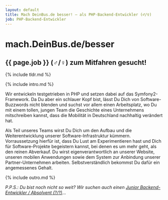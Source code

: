 ```yaml
---
layout: default
title: Mach DeinBus.de besser! – als PHP-Backend-Entwickler (♂/♀)
job: PHP-Backend-Entwickler
---
```


# mach.DeinBus.de/besser

## {{ page.job }} (♂/♀) zum Mitfahren gesucht!

{% include tldr.md %}

{% include intro.md %}

Wir entwickeln testgetrieben in PHP und setzen dabei auf das Symfony2-Framework. Da Du aber ein schlauer Kopf bist, lässt Du Dich von Software-Buzzwords nicht blenden und suchst vor allem einen Arbeitsplatz, wo Du mit einem tollen, jungen Team die Geschichte eines Unternehmens mitschreiben kannst, dass die Mobilität in Deutschland nachhaltig verändert hat.

Als Teil unseres Teams wirst Du Dich um den Aufbau und die Weiterentwicklung unserer Software-Infrastruktur kümmern. Vorraussetzung hierfür ist, dass Du Lust am Experimentieren hast und Dich für Software-Projekte begeistern kannst, bei denen es um mehr geht, als den reinen Abverkauf. Du wirst eigenverantwortlich an unserer Website, unseren mobilen Anwendungen sowie dem System zur Anbindung unserer Partner-Unternehmen arbeiten. Selbstverständlich bekommst Du dafür ein angemessenes Gehalt.

{% include outro.md %}

_P.P.S.: Du bist noch nicht so weit? Wir suchen auch einen [Junior Backend-Entwickler / Absolvent (?/?)](/cooler)…_
